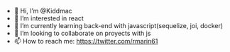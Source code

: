 - 👋 Hi, I’m @Kiddmac
- 👀 I’m interested in react
- 🌱 I’m currently learning back-end with javascript(sequelize, joi, docker)
- 💞️ I’m looking to collaborate on proyects with js
- 📫 How to reach me: https://twitter.com/rmarin61

<!---
Kiddmac/Kiddmac is a ✨ special ✨ repository because its `README.md` (this file) appears on your GitHub profile.
You can click the Preview link to take a look at your changes.
--->

